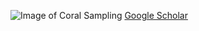 
![Image of Coral Sampling](https://eloralopez.github.io/images/EloraSamplinginBikini.png)
[Google Scholar](https://scholar.google.com/citations?user=JtzXFk8AAAAJ&hl=en&oi=ao)
